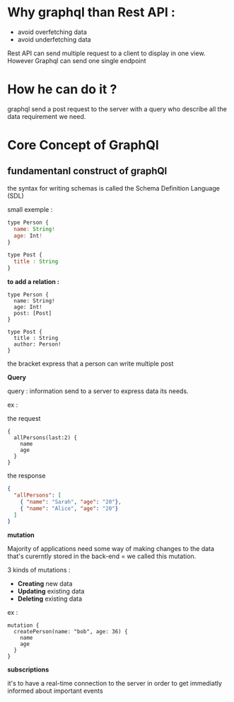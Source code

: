 # Why graphql than Rest API :

- avoid overfetching data
- avoid underfetching data

Rest API can send multiple request to a client to display in one view. However Graphql can send one single endpoint

# How he can do it ?

graphql send a post request to the server with a query who describe all the data requirement we need.

# Core Concept of GraphQl

## fundamentanl construct of graphQl

the syntax for writing schemas is called the Schema Definition Language (SDL)

small exemple :

```js
type Person {
  name: String!
  age: Int!
}

type Post {
  title : String
}
```
<!-- the ! at the end is to require the field-->


**to add a relation :**

```
type Person {
  name: String!
  age: Int!
  post: [Post]
}

type Post {
  title : String
  author: Person!
}
```
the bracket express that a person can write multiple post

**Query**

query : information send to a server to express data its needs.

ex :

the request
```
{
  allPersons(last:2) {
    name
    age
  }
}
```
<!-- allPersons is called root field -->

the response
```json
{
  "allPersons": [
    { "name": "Sarah", "age": "20"},
    { "name": "Alice", "age": "20"}
  ]
}
```

**mutation**

Majority of applications need some way of making changes to the data that's curerntly stored in the back-end = we called this mutation.

3 kinds of mutations :

- **Creating** new data
- **Updating** existing data
- **Deleting** existing data

ex :

```
mutation {
  createPerson(name: "bob", age: 36) {
    name
    age
  }
}
```

**subscriptions**

it's to have a real-time connection to the server in order to get immediatly informed about important events